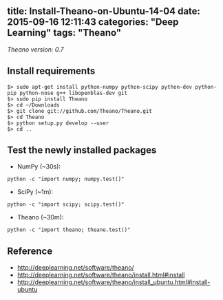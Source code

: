 title: Install-Theano-on-Ubuntu-14-04
date: 2015-09-16 12:11:43
categories: "Deep Learning"
tags: "Theano"
---
*Theano version: 0.7*
## Install requirements
```
$> sudo apt-get install python-numpy python-scipy python-dev python-pip python-nose g++ libopenblas-dev git
$> sudo pip install Theano
$> cd ~/Downloads
$> git clone git://github.com/Theano/Theano.git
$> cd Theano
$> python setup.py develop --user
$> cd ..
```

## Test the newly installed packages
* NumPy (~30s):
```
python -c "import numpy; numpy.test()"
```
* SciPy (~1m):
```
python -c "import scipy; scipy.test()"
```
* Theano (~30m):
```
python -c "import theano; theano.test()"
```

## Reference
* http://deeplearning.net/software/theano/
* http://deeplearning.net/software/theano/install.html#install
* http://deeplearning.net/software/theano/install_ubuntu.html#install-ubuntu
